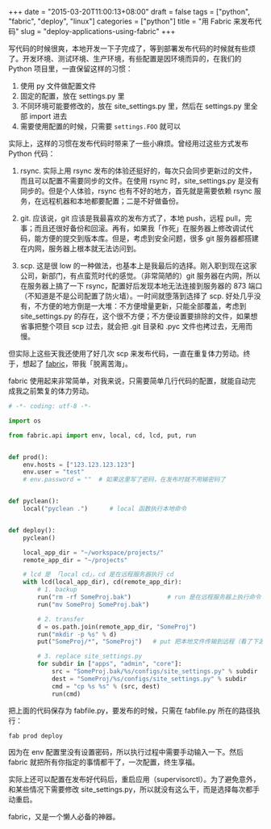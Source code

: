 +++
date = "2015-03-20T11:00:13+08:00"
draft = false
tags = ["python", "fabric", "deploy", "linux"]
categories = ["python"]
title = "用 Fabric 来发布代码"
slug = "deploy-applications-using-fabric"
+++

写代码的时候很爽，本地开发一下子完成了，等到部署发布代码的时候就有些烦了。开发环境、测试环境、生产环境，有些配置是因环境而异的，在我们的 Python 项目里，一直保留这样的习惯：

1. 使用 py 文件做配置文件
2. 固定的配置，放在 settings.py 里
3. 不同环境可能要修改的，放在 site_settings.py 里，然后在 settings.py 里全部 import 进去
4. 需要使用配置的时候，只需要 `settings.FOO` 就可以

实际上，这样的习惯在发布代码时带来了一些小麻烦。曾经用过这些方式发布 Python 代码：

1. rsync. 实际上用 rsync 发布的体验还挺好的，每次只会同步更新过的文件，而且可以配置不需要同步的文件。在使用 rsync 时，site_settings.py 是没有同步的。但是个人体验，rsync 也有不好的地方，首先就是需要依赖 rsync 服务，在远程机器和本地都要配置；二是不好做备份。

2. git. 应该说，git 应该是我最喜欢的发布方式了，本地 push，远程 pull，完事；而且还很好备份和回滚。再有，如果我「作死」在服务器上修改调试代码，能方便的提交到版本库。但是，考虑到安全问题，很多 git 服务器都搭建在内网，服务器上根本就无法访问到。

3. scp. 这是很 low 的一种做法，也基本上是我最后的选择。刚入职到现在这家公司，新部门，有点蛮荒时代的感觉。（非常简陋的）git 服务器在内网，所以在服务器上搞了一下 rsync，配置好后发现本地无法连接到服务器的 873 端口（不知道是不是公司配置了防火墙）。一时间就堕落到选择了 scp. 好处几乎没有，不方便的地方倒是一大堆：不方便增量更新，只能全部覆盖，考虑到 site_settings.py 的存在，这个很不方便；不方便设置要排除的文件，如果想省事把整个项目 scp 过去，就会把 .git 目录和 .pyc 文件也拷过去，无用而慢。


但实际上这些天我还使用了好几次 scp 来发布代码，一直在重复体力劳动。终于，想起了 [fabric](http://www.fabfile.org/)，带我「脱离苦海」。

fabric 使用起来非常简单，对我来说，只需要简单几行代码的配置，就能自动完成我之前繁复的体力劳动。

```python
# -*- coding: utf-8 -*-

import os

from fabric.api import env, local, cd, lcd, put, run


def prod():
    env.hosts = ["123.123.123.123"]
    env.user = "test"
    # env.password = ""  # 如果这里写了密码，在发布时就不用输密码了


def pyclean():
    local("pyclean .")      # local 函数执行本地命令


def deploy():
    pyclean()

    local_app_dir = "~/workspace/projects/"
    remote_app_dir = "~/projects"

    # lcd 是 「local cd」，cd 是在远程服务器执行 cd
    with lcd(local_app_dir), cd(remote_app_dir):
        # 1. backup
        run("rm -rf SomeProj.bak")          # run 是在远程服务器上执行命令
        run("mv SomeProj SomeProj.bak")

        # 2. transfer
        d = os.path.join(remote_app_dir, "SomeProj")
        run("mkdir -p %s" % d)
        put("SomeProj/*", "SomeProj")   # put 把本地文件传输到远程（看了下源码，是 FTP 协议）

        # 3. replace site_settings.py
        for subdir in ["apps", "admin", "core"]:
            src = "SomeProj.bak/%s/configs/site_settings.py" % subdir
            dest = "SomeProj/%s/configs/site_settings.py" % subdir
            cmd = "cp %s %s" % (src, dest)
            run(cmd)
```

把上面的代码保存为 fabfile.py，要发布的时候，只需在 fabfile.py 所在的路径执行：

```bash
fab prod deploy
```

因为在 env 配置里没有设置密码，所以执行过程中需要手动输入一下。然后 fabric 就把所有你指定的事情都干了，一次配置，终生享福。

实际上还可以配置在发布好代码后，重启应用（supervisorctl）。为了避免意外，和某些情况下需要修改 site_settings.py，所以就没有这么干，而是选择每次都手动重启。

fabric，又是一个懒人必备的神器。


